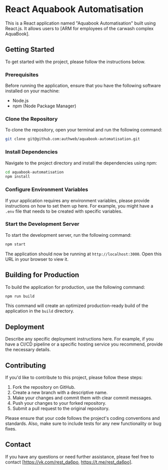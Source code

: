 # React Aquabook Automatisation

This is a React application named "Aquabook Automatisation" built using React.js. It allows users to [ARM for employees of the carwash complex AquaBook].

## Getting Started

To get started with the project, please follow the instructions below.

### Prerequisites

Before running the application, ensure that you have the following software installed on your machine:

- Node.js
- npm (Node Package Manager)

### Clone the Repository

To clone the repository, open your terminal and run the following command:

```bash
git clone git@github.com:authweb/aquabook-automatisation.git
```

### Install Dependencies

Navigate to the project directory and install the dependencies using npm:

```bash
cd aquabook-automatisation
npm install
```

### Configure Environment Variables

If your application requires any environment variables, please provide instructions on how to set them up here. For example, you might have a `.env` file that needs to be created with specific variables.

### Start the Development Server

To start the development server, run the following command:

```bash
npm start
```

The application should now be running at `http://localhost:3000`. Open this URL in your browser to view it.

## Building for Production

To build the application for production, use the following command:

```bash
npm run build
```

This command will create an optimized production-ready build of the application in the `build` directory.

## Deployment

Describe any specific deployment instructions here. For example, if you have a CI/CD pipeline or a specific hosting service you recommend, provide the necessary details.

## Contributing

If you'd like to contribute to this project, please follow these steps:

1. Fork the repository on GitHub.
2. Create a new branch with a descriptive name.
3. Make your changes and commit them with clear commit messages.
4. Push your changes to your forked repository.
5. Submit a pull request to the original repository.

Please ensure that your code follows the project's coding conventions and standards. Also, make sure to include tests for any new functionality or bug fixes.

## Contact

If you have any questions or need further assistance, please feel free to contact [https://vk.com/rest_da6po, https://t.me/rest_da6po].
